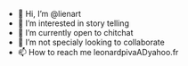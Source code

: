 - 👋 Hi, I’m @lienart
- 👀 I’m interested in story telling
- 🌱 I’m currently open to chitchat
- 💞️ I’m not specialy looking to collaborate
- 📫 How to reach me leonardpivaADyahoo.fr
